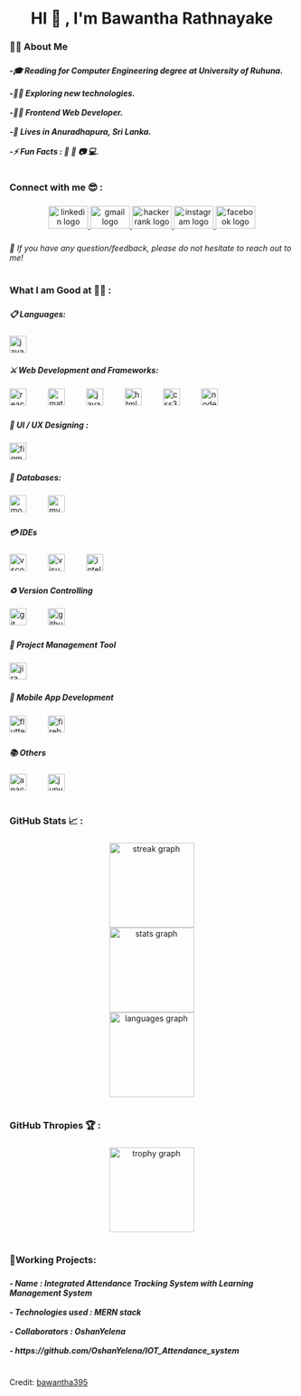 <h1 align="center">HI 👋 , I'm Bawantha Rathnayake</h1>

###

<h3 align="left">👩‍💻  About Me</h3>

###

<h5 align="left">-🎓 Reading for   Computer Engineering degree at University of Ruhuna.<br><br>-👨‍🎓 Exploring new technologies.<br><br>-👨‍💻 Frontend Web Developer.<br><br>-🏡 Lives in Anuradhapura, Sri Lanka.<br><br>-⚡ Fun Facts : 🍕 🏏 📷 💻.</h5>

###

<h1 align="center"></h1>

###

<h3 align="left">Connect with me 😎 :</h3>

###

<div align="center">
  <a href="https://www.linkedin.com/in/rathnayake-rmbtm/" target="_blank">
    <img src="https://raw.githubusercontent.com/maurodesouza/profile-readme-generator/master/src/assets/icons/social/linkedin/default.svg" width="70" height="40" alt="linkedin logo"  />
  </a>
  <a href="bawantharathnayake395@gmail.com" target="_blank">
    <img src="https://raw.githubusercontent.com/maurodesouza/profile-readme-generator/master/src/assets/icons/social/gmail/default.svg" width="70" height="40" alt="gmail logo"  />
  </a>
  <a href="https://www.hackerrank.com/profile/EG_2020_4162" target="_blank">
    <img src="https://raw.githubusercontent.com/maurodesouza/profile-readme-generator/master/src/assets/icons/social/hackerrank/default.svg" width="70" height="40" alt="hackerrank logo"  />
  </a>
  <a href="https://www.instagram.com/bawantharathnayake?igsh=ZjN1bDk1eGl3YWl5&utm_source=qr" target="_blank">
    <img src="https://raw.githubusercontent.com/maurodesouza/profile-readme-generator/master/src/assets/icons/social/instagram/default.svg" width="70" height="40" alt="instagram logo"  />
  </a>
  <a href="https://www.facebook.com/profile.php?id=100074753823815" target="_blank">
    <img src="https://raw.githubusercontent.com/maurodesouza/profile-readme-generator/master/src/assets/icons/social/facebook/default.svg" width="70" height="40" alt="facebook logo"  />
  </a>
</div>

###

<h6 align="left">💬 If you have any question/feedback, please do not hesitate to reach out to me!</h6>

###

<h1 align="center"></h1>

###

<h3 align="left">What I am Good at 🧑‍💻 :</h3>

###

<h5 align="left">📋 Languages:</h5>

###

<div align="left">
  <img src="https://cdn.jsdelivr.net/gh/devicons/devicon/icons/java/java-original-wordmark.svg" height="30" alt="java logo"  />
</div>

###

<h5 align="left">⚔️ Web Development and Frameworks:</h5>

###

<div align="left">
  <img src="https://cdn.jsdelivr.net/gh/devicons/devicon/icons/react/react-original-wordmark.svg" height="30" alt="react logo"  />
  <img width="30" />
  <img src="https://cdn.jsdelivr.net/gh/devicons/devicon/icons/materialui/materialui-original.svg" height="30" alt="materialui logo"  />
  <img width="30" />
  <img src="https://cdn.jsdelivr.net/gh/devicons/devicon/icons/javascript/javascript-original.svg" height="30" alt="javascript logo"  />
  <img width="30" />
  <img src="https://cdn.jsdelivr.net/gh/devicons/devicon/icons/html5/html5-plain-wordmark.svg" height="30" alt="html5 logo"  />
  <img width="30" />
  <img src="https://cdn.jsdelivr.net/gh/devicons/devicon/icons/css3/css3-plain-wordmark.svg" height="30" alt="css3 logo"  />
  <img width="30" />
  <img src="https://cdn.jsdelivr.net/gh/devicons/devicon/icons/nodejs/nodejs-plain-wordmark.svg" height="30" alt="nodejs logo"  />
</div>

###

<h5 align="left">🎨 UI / UX Designing :</h5>

###

<div align="left">
  <img src="https://cdn.jsdelivr.net/gh/devicons/devicon/icons/figma/figma-original.svg" height="30" alt="figma logo"  />
</div>

###

<h5 align="left">💾 Databases:</h5>

###

<div align="left">
  <img src="https://cdn.jsdelivr.net/gh/devicons/devicon/icons/mongodb/mongodb-plain-wordmark.svg" height="30" alt="mongodb logo"  />
  <img width="30" />
  <img src="https://cdn.jsdelivr.net/gh/devicons/devicon/icons/mysql/mysql-original-wordmark.svg" height="30" alt="mysql logo"  />
</div>

###

<h5 align="left">💳 IDEs</h5>

###

<div align="left">
  <img src="https://cdn.jsdelivr.net/gh/devicons/devicon/icons/vscode/vscode-original.svg" height="30" alt="vscode logo"  />
  <img width="30" />
  <img src="https://cdn.jsdelivr.net/gh/devicons/devicon/icons/visualstudio/visualstudio-plain.svg" height="30" alt="visualstudio logo"  />
  <img width="30" />
  <img src="https://cdn.jsdelivr.net/gh/devicons/devicon/icons/intellij/intellij-original.svg" height="30" alt="intellij logo"  />
</div>

###

<h5 align="left">♻️ Version Controlling</h5>

###

<div align="left">
  <img src="https://cdn.jsdelivr.net/gh/devicons/devicon/icons/git/git-plain-wordmark.svg" height="30" alt="git logo"  />
  <img width="30" />
  <img src="https://cdn.jsdelivr.net/gh/devicons/devicon/icons/github/github-original.svg" height="30" alt="github logo"  />
</div>

###

<h5 align="left">📁 Project Management Tool</h5>

###

<div align="left">
  <img src="https://cdn.jsdelivr.net/gh/devicons/devicon/icons/jira/jira-original-wordmark.svg" height="30" alt="jira logo"  />
</div>

###

<h5 align="left">📲 Mobile App Development</h5>

###

<div align="left">
  <img src="https://cdn.jsdelivr.net/gh/devicons/devicon/icons/flutter/flutter-original.svg" height="30" alt="flutter logo"  />
  <img width="30" />
  <img src="https://cdn.jsdelivr.net/gh/devicons/devicon/icons/firebase/firebase-plain-wordmark.svg" height="30" alt="firebase logo"  />
</div>

###

<h5 align="left">📚 Others</h5>

###

<div align="left">
  <img src="https://cdn.jsdelivr.net/gh/devicons/devicon/icons/anaconda/anaconda-original.svg" height="30" alt="anaconda logo"  />
  <img width="30" />
  <img src="https://cdn.jsdelivr.net/gh/devicons/devicon/icons/jupyter/jupyter-original-wordmark.svg" height="30" alt="jupyter logo"  />
</div>

###

<h1 align="center"></h1>

###

<h3 align="left">GitHub Stats 📈 :</h3>

###

<div align="center">
  <img src="https://streak-stats.demolab.com?user=bawantha395&locale=en&mode=daily&theme=dracula&hide_border=false&border_radius=5&order=3" height="150" alt="streak graph" /> <br>
  <img src="https://github-readme-stats.vercel.app/api?username=bawantha395&hide_title=false&hide_rank=false&show_icons=true&include_all_commits=true&count_private=true&disable_animations=false&theme=dracula&locale=en&hide_border=false&order=1" height="150" alt="stats graph" /> <br>
  <img src="https://github-readme-stats.vercel.app/api/top-langs?username=bawantha395&locale=en&hide_title=false&layout=compact&card_width=320&langs_count=5&theme=dracula&hide_border=false&order=2" height="150" alt="languages graph"  />
</div>

###

<h1 align="center"></h1>

###

<h3 align="left">GitHub Thropies 🏆 :</h3>

###

<div align="center">
  <img src="https://github-profile-trophy.vercel.app?username=bawantha395&theme=dracula&column=-1&row=1&margin-w=8&margin-h=8&no-bg=false&no-frame=false&order=4" height="150" alt="trophy graph"  />
</div>

###

<h1 align="center"></h1>

###

<h3 align="left">📑Working Projects:</h3>

###

<h5 align="left">- Name : Integrated Attendance Tracking System with Learning Management System<br><br>- Technologies used : MERN stack<br><br>- Collaborators : OshanYelena<br><br>- https://github.com/OshanYelena/IOT_Attendance_system</h5>

###

<h1 align="center"></h1>

###

<p align="left">Credit: <a href="https://github.com/bawantha395">bawantha395</a></p>


###



